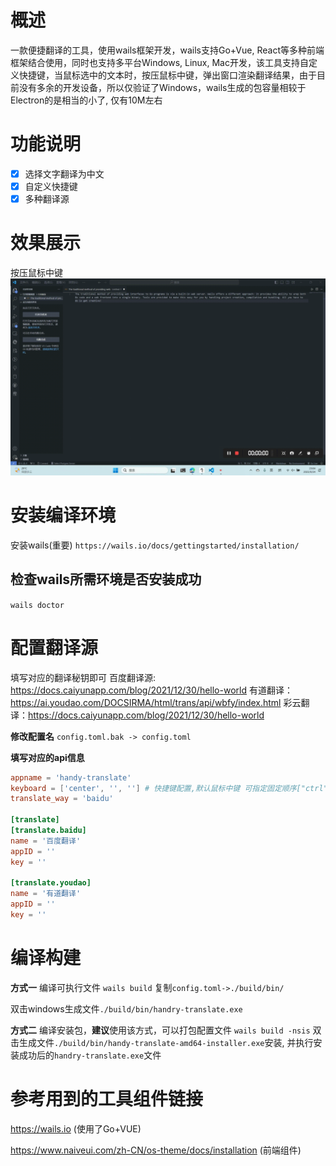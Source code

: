 # 概述
一款便捷翻译的工具，使用wails框架开发，wails支持Go+Vue, React等多种前端框架结合使用，同时也支持多平台Windows, Linux, Mac开发，该工具支持自定义快捷键，当鼠标选中的文本时，按压鼠标中键，弹出窗口渲染翻译结果，由于目前没有多余的开发设备，所以仅验证了Windows，wails生成的包容量相较于Electron的是相当的小了, 仅有10M左右

# 功能说明
- [X] 选择文字翻译为中文
- [X] 自定义快捷键
- [X] 多种翻译源
  
# 效果展示
按压鼠标中键
![示例视频](https://raw.githubusercontent.com/byzze/oss/main/handly-translate/exp.gif)

# 安装编译环境
安装wails(重要)
`https://wails.io/docs/gettingstarted/installation/`

## 检查wails所需环境是否安装成功
`wails doctor`


# 配置翻译源
填写对应的翻译秘钥即可
百度翻译源: https://docs.caiyunapp.com/blog/2021/12/30/hello-world
有道翻译：https://ai.youdao.com/DOCSIRMA/html/trans/api/wbfy/index.html
彩云翻译：https://docs.caiyunapp.com/blog/2021/12/30/hello-world

**修改配置名**
`config.toml.bak -> config.toml`

**填写对应的api信息**
```toml
appname = 'handy-translate'
keyboard = ['center', '', ''] # 快捷键配置,默认鼠标中键 可指定固定顺序["ctrl","shift","c"] 通过配置文件或界面操作配置快捷键
translate_way = 'baidu'

[translate]
[translate.baidu]
name = '百度翻译'
appID = ''
key = ''

[translate.youdao]
name = '有道翻译'
appID = ''
key = ''
```

# 编译构建

**方式一**
编译可执行文件
`wails build` 
复制`config.toml->./build/bin/`

双击windows生成文件`./build/bin/handry-translate.exe`

**方式二**
编译安装包，**建议**使用该方式，可以打包配置文件
`wails build -nsis`
双击生成文件`./build/bin/handy-translate-amd64-installer.exe`安装, 并执行安装成功后的`handry-translate.exe`文件

# 参考用到的工具组件链接
https://wails.io (使用了Go+VUE)

https://www.naiveui.com/zh-CN/os-theme/docs/installation (前端组件)

